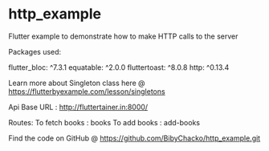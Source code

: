 # http_example

Flutter example to demonstrate how to make HTTP calls to the server


Packages used:

  flutter_bloc: ^7.3.1
  equatable: ^2.0.0
  fluttertoast: ^8.0.8
  http: ^0.13.4

Learn more about Singleton class here @ https://flutterbyexample.com/lesson/singletons


 Api Base URL : http://fluttertainer.in:8000/

 Routes:
    To fetch books :  books
    To add books : add-books

 Find the code on GitHub @ https://github.com/BibyChacko/http_example.git


